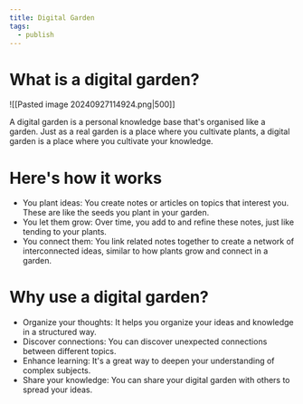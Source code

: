 ```yaml
---
title: Digital Garden
tags:
  - publish
---
```

# What is a digital garden?

![[Pasted image 20240927114924.png|500]]

A digital garden is a personal knowledge base that's organised like a garden. Just as a real garden is a place where you cultivate plants, a digital garden is a place where you cultivate your knowledge.

# Here's how it works
- You plant ideas: You create notes or articles on topics that interest you. These are like the seeds you plant in your garden.
- You let them grow: Over time, you add to and refine these notes, just like tending to your plants.
- You connect them: You link related notes together to create a network of interconnected ideas, similar to how plants grow and connect in a garden.

# Why use a digital garden?
- Organize your thoughts: It helps you organize your ideas and knowledge in a structured way.
- Discover connections: You can discover unexpected connections between different topics.
- Enhance learning: It's a great way to deepen your understanding of complex subjects.
- Share your knowledge: You can share your digital garden with others to spread your ideas.
